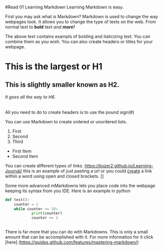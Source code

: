 #Read 01 Learning Markdown 
Learning Markdown is easy.

First you may ask what is Markdown? 
Markdown is used to change the way webpages look. It allows you to change the type of texts on the web. From normal text to **bold** text *and* ***more!***

The above text contains exampls of bolding and italicizing text. You can combine them as you wish. 
You can also create headers or titles for your webpage. 


# This is the largest or H1
## This is slightly smaller known as H2. 
###### It goes all the way to H6. 
All you need to do to create headers is to use the pound sign(#)

You can use Markdown to create ordered or unordered lists. 
1. First
2. Second
3. Third

* First Item
* Second Item

You can create different types of links. https://kozer2.github.io/Learning-Journal/   this is an example of just pasting a url or you could [create](https://kozer2.github.io/Learning-Journal/) a link within a word using open and closed brackets. []

Some more advanced mMarkdowns lets you place code into the webpage keeping its syntax from you IDE. 
Here is an example in python
```python
def test():
    counter = 1
    while counter <= 10:
            print(counter)
            counter += 1
            
```

There is far more that you can do with Markdowns. This is only a small amount that can be accomplished with it. For more information for it click [here] (https://guides.github.com/features/mastering-markdown/)
